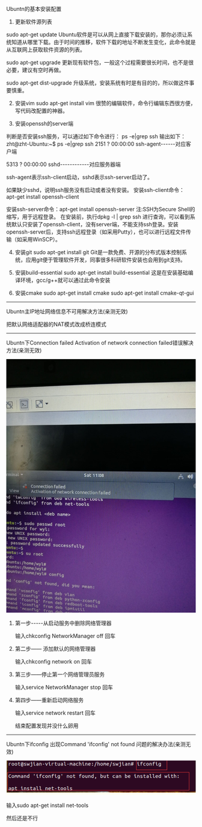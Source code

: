 Ubuntn的基本安装配置

1. 更新软件源列表

  sudo apt-get update
  Ubuntu软件是可以从网上直接下载安装的，那你必须让系统知道从哪里下载。由于时间的推移，软件下载的地址不断发生变化，此命令就是从互联网上获取软件资源的列表。

  sudo apt-get upgrade
  更新现有软件包，一般这个过程需要很长时间，也不是很必要，建议有空时再做。

  sudo apt-get dist-upgrade
  升级系统，安装系统有时是有目的的，所以做这件事要慎重。


2. 安装vim
    sudo apt-get install vim
    很赞的编辑软件，命令行编辑东西很方便，写代码改配置的神器。

3. 安装openssh的server端

  判断是否安装ssh服务，可以通过如下命令进行：
   ps -e|grep ssh
   输出如下：
   zht@zht-Ubuntu:~$ ps -e|grep ssh
   2151 ?        00:00:00 ssh-agent------对应客户端

   5313 ?        00:00:00 sshd------------对应服务器端

  ssh-agent表示ssh-client启动，sshd表示ssh-server启动了。

  如果缺少sshd，说明ssh服务没有启动或者没有安装。
  安装ssh-client命令： apt-get install openssh-client

  安装ssh-server命令：apt-get install openssh-server
  注:SSH为Secure Shell的缩写，用于远程登录。
  在安装前，执行dpkg -l | grep ssh 进行查询，可以看到系统默认只安装了openssh-client，没有server端，不能支持ssh登录。安装openssh-server后，支持ssh远程登录（如采用Putty），也可以进行远程文件传输（如采用WinSCP）。


4. 安装git
sudo apt-get install git
Git是一款免费、开源的分布式版本控制系统，应用git便于管理软件开发，同事很多科研软件安装也会用到git支持。


5. 安装build-essential
sudo apt-get install build-essential
这是在安装基础编译环境，gcc/g++就可以通过此命令安装
6. 安装cmake
    sudo apt-get install cmake
    sudo apt-get install cmake-qt-gui

---------------------------------------------------------------------------------------------------------------------------------------
Ubuntn主IP地址网络信息不可用解决方法(亲测无效)

把默认网络适配器的NAT模式改成桥连模式

---------------------------------------------------------------------------------------------------------------------------------------
Ubuntn下Connection failed Activation of network connection failed错误解决方法(亲测无效)

![001](001.png)

1. 第一步-----从启动服务中删除网络管理器

   输入chkconfig NetworkManager off  回车

2. 第二步—— 添加默认的网络管理器

   输入chkconfig network on  回车

3. 第三步——停止第一个网络管理员服务

   输入service NetworkManager stop 回车

4. 第四步——重新启动网络服务

   输入service network restart  回车

   
   结束配置发现并没什么卵用
---------------------------------------------------------------------------------------------------------------------------------------
Ubuntn下ifconfig 出现Command 'ifconfig' not found 问题的解决办法(亲测无效)

![002](002.png)

输入sudo apt-get install net-tools

然后还是不行
